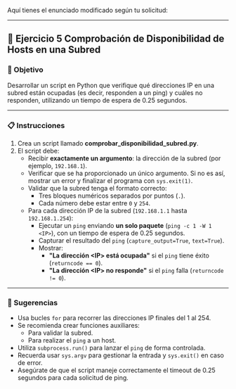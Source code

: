 Aquí tienes el enunciado modificado según tu solicitud:

---

## 📘 Ejercicio 5 Comprobación de Disponibilidad de Hosts en una Subred

### 🎯 Objetivo
Desarrollar un script en Python que verifique qué direcciones IP en una subred están ocupadas (es decir, responden a un ping) y cuáles no responden, utilizando un tiempo de espera de 0.25 segundos.

---

### 📋 Instrucciones

1. Crea un script llamado **comprobar_disponibilidad_subred.py**.
2. El script debe:
   - Recibir **exactamente un argumento**: la dirección de la subred (por ejemplo, `192.168.1`).
   - Verificar que se ha proporcionado un único argumento. Si no es así, mostrar un error y finalizar el programa con `sys.exit(1)`.
   - Validar que la subred tenga el formato correcto:
     - Tres bloques numéricos separados por puntos (`.`).
     - Cada número debe estar entre `0` y `254`.
   - Para cada dirección IP de la subred (`192.168.1.1` hasta `192.168.1.254`):
     - Ejecutar un `ping` enviando **un solo paquete** (`ping -c 1 -W 1 <IP>`), con un tiempo de espera de 0.25 segundos.
     - Capturar el resultado del `ping` (`capture_output=True`, `text=True`).
     - Mostrar:
       - **"La dirección \<IP\> está ocupada"** si el `ping` tiene éxito (`returncode == 0`).
       - **"La dirección \<IP\> no responde"** si el `ping` falla (`returncode != 0`).

---

### 🧩 Sugerencias
- Usa bucles `for` para recorrer las direcciones IP finales del 1 al 254.
- Se recomienda crear funciones auxiliares:
  - Para validar la subred.
  - Para realizar el `ping` a un host.
- Utiliza `subprocess.run()` para lanzar el `ping` de forma controlada.
- Recuerda usar `sys.argv` para gestionar la entrada y `sys.exit()` en caso de error.
- Asegúrate de que el script maneje correctamente el timeout de 0.25 segundos para cada solicitud de ping.

